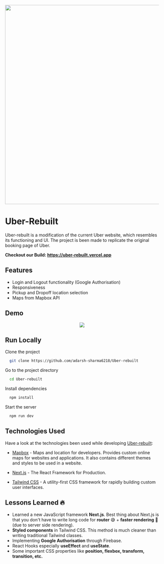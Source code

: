 <p align="center">
<img src="https://firebasestorage.googleapis.com/v0/b/uber-clone-1e803.appspot.com/o/uber-rebuilt-banner.png?alt=media&token=f7520c86-91ac-4bee-9fea-efa7ae3b8a0e" width="650" height="650" />
</p>

# Uber-Rebuilt
Uber-rebuilt is a modification of the current Uber website, which resembles its functioning and UI. The project is been made to replicate the original booking page of Uber. 



**Checkout our Build: https://uber-rebuilt.vercel.app**

## Features

- Login and Logout functionality (Google Authorisation) 
- Responsiveness 
- Pickup and Dropoff location selection
- Maps from Mapbox API

## Demo
<p align="center">
<img src="https://github.com/adarsh-sharma6218/Uber-rebuilt/blob/master/uber-rebuilt.gif" />
</p>



## Run Locally

Clone the project

```bash
  git clone https://github.com/adarsh-sharma6218/Uber-rebuilt
```

Go to the project directory

```bash
  cd Uber-rebuilt
```

Install dependencies

```bash
  npm install
```

Start the server

```bash
  npm run dev
```
## Technologies Used

Have a look at the technologies been used while developing [Uber-rebuilt](https://github.com/adarsh-sharma6218/Uber-rebuilt):

- [Mapbox](https://www.mapbox.com/) - Maps and location for developers. Provides custom online maps for websites and applications. It also contains different themes and styles to be used in a website.

- [Next.js](https://nextjs.org/) - The React Framework for Production.

- [Tailwind CSS](https://tailwindcss.com/) - A utility-first CSS framework for rapidly building custom user interfaces.



## Lessons Learned 🔥

- Learned a new JavaScript framework **Next.js**. Best thing about Next.js is that you don't have to write long code for **router** 😅 + **faster rendering** 🚀 (due to server side rendering). 
- **Styled components** in Tailwind CSS. This method is much cleaner than writing traditional Tailwind classes. 
- Implementing **Google Authorisation** through Firebase.
- React Hooks especially **useEffect** and **useState**.  
- Some important CSS properties like **position, flexbox, transform, transition, etc.**
